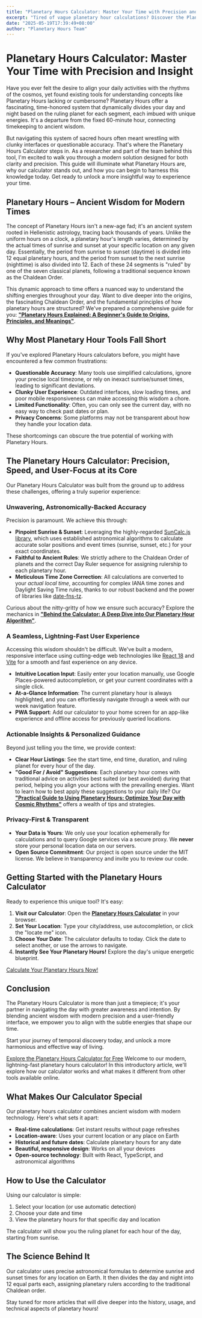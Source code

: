 ```yaml
---
title: "Planetary Hours Calculator: Master Your Time with Precision and Insight"
excerpt: "Tired of vague planetary hour calculations? Discover the Planetary Hours Calculator – precise, modern, and easy to use. Harness ancient wisdom with an astronomically accurate tool."
date: "2025-05-19T17:39:49+08:00"
author: "Planetary Hours Team"
---
```


# Planetary Hours Calculator: Master Your Time with Precision and Insight

Have you ever felt the desire to align your daily activities with the rhythms of the cosmos, yet found existing tools for understanding concepts like Planetary Hours lacking or cumbersome? Planetary Hours offer a fascinating, time-honored system that dynamically divides your day and night based on the ruling planet for each segment, each imbued with unique energies. It's a departure from the fixed 60-minute hour, connecting timekeeping to ancient wisdom.

But navigating this system of sacred hours often meant wrestling with clunky interfaces or questionable accuracy. That's where the Planetary Hours Calculator steps in. As a researcher and part of the team behind this tool, I'm excited to walk you through a modern solution designed for both clarity and precision. This guide will illuminate what Planetary Hours are, why our calculator stands out, and how you can begin to harness this knowledge today. Get ready to unlock a more insightful way to experience your time.

## Planetary Hours – Ancient Wisdom for Modern Times

The concept of Planetary Hours isn't a new-age fad; it's an ancient system rooted in Hellenistic astrology, tracing back thousands of years. Unlike the uniform hours on a clock, a planetary hour's length varies, determined by the actual times of sunrise and sunset at your specific location on any given day. Essentially, the period from sunrise to sunset (daytime) is divided into 12 equal planetary hours, and the period from sunset to the next sunrise (nighttime) is also divided into 12. Each of these 24 segments is "ruled" by one of the seven classical planets, following a traditional sequence known as the Chaldean Order.

This dynamic approach to time offers a nuanced way to understand the shifting energies throughout your day. Want to dive deeper into the origins, the fascinating Chaldean Order, and the fundamental principles of how planetary hours are structured? We've prepared a comprehensive guide for you: [**"Planetary Hours Explained: A Beginner's Guide to Origins, Principles, and Meanings"**](/blog/what-are-planetary-hours).

## Why Most Planetary Hour Tools Fall Short

If you've explored Planetary Hours calculators before, you might have encountered a few common frustrations:

- **Questionable Accuracy**: Many tools use simplified calculations, ignore your precise local timezone, or rely on inexact sunrise/sunset times, leading to significant deviations.
- **Clunky User Experience**: Outdated interfaces, slow loading times, and poor mobile responsiveness can make accessing this wisdom a chore.
- **Limited Functionality**: Often, you can only see the current day, with no easy way to check past dates or plan.
- **Privacy Concerns**: Some platforms may not be transparent about how they handle your location data.

These shortcomings can obscure the true potential of working with Planetary Hours.

## The Planetary Hours Calculator: Precision, Speed, and User-Focus at its Core

Our Planetary Hours Calculator was built from the ground up to address these challenges, offering a truly superior experience:

### Unwavering, Astronomically-Backed Accuracy

Precision is paramount. We achieve this through:

- **Pinpoint Sunrise & Sunset**: Leveraging the highly-regarded [SunCalc.js library](https://github.com/mourner/suncalc), which uses established astronomical algorithms to calculate accurate solar positions and event times (sunrise, sunset, etc.) for your exact coordinates.
- **Faithful to Ancient Rules**: We strictly adhere to the Chaldean Order of planets and the correct Day Ruler sequence for assigning rulership to each planetary hour.
- **Meticulous Time Zone Correction**: All calculations are converted to your _actual local time_, accounting for complex IANA time zones and Daylight Saving Time rules, thanks to our robust backend and the power of libraries like [date-fns-tz](https://github.com/marnusw/date-fns-tz).

Curious about the nitty-gritty of how we ensure such accuracy? Explore the mechanics in [**"Behind the Calculator: A Deep Dive into Our Planetary Hour Algorithm"**](/blog/algorithm-behind-calculator).

### A Seamless, Lightning-Fast User Experience

Accessing this wisdom shouldn't be difficult. We've built a modern, responsive interface using cutting-edge web technologies like [React 18](https://react.dev/) and [Vite](https://vitejs.dev/) for a smooth and fast experience on any device.

- **Intuitive Location Input**: Easily enter your location manually, use Google Places-powered autocompletion, or get your current coordinates with a single click.
- **At-a-Glance Information**: The current planetary hour is always highlighted, and you can effortlessly navigate through a week with our week navigation feature.
- **PWA Support**: Add our calculator to your home screen for an app-like experience and offline access for previously queried locations.

### Actionable Insights & Personalized Guidance

Beyond just telling you the time, we provide context:

- **Clear Hour Listings**: See the start time, end time, duration, and ruling planet for every hour of the day.
- **"Good For / Avoid" Suggestions**: Each planetary hour comes with traditional advice on activities best suited (or best avoided) during that period, helping you align your actions with the prevailing energies. Want to learn how to best apply these suggestions to your daily life? Our [**"Practical Guide to Using Planetary Hours: Optimize Your Day with Cosmic Rhythms"**](/blog/using-planetary-hours) offers a wealth of tips and strategies.

### Privacy-First & Transparent

- **Your Data is Yours**: We only use your location ephemerally for calculations and to query Google services via a secure proxy. We **never** store your personal location data on our servers.
- **Open Source Commitment**: Our project is open source under the MIT license. We believe in transparency and invite you to review our code.

## Getting Started with the Planetary Hours Calculator

Ready to experience this unique tool? It's easy:

1. **Visit our Calculator**: Open the [**Planetary Hours Calculator**](/) in your browser.
2. **Set Your Location**: Type your city/address, use autocompletion, or click the "locate me" icon.
3. **Choose Your Date**: The calculator defaults to today. Click the date to select another, or use the arrows to navigate.
4. **Instantly See Your Planetary Hours!** Explore the day's unique energetic blueprint.

[Calculate Your Planetary Hours Now!](/)

## Conclusion

The Planetary Hours Calculator is more than just a timepiece; it's your partner in navigating the day with greater awareness and intention. By blending ancient wisdom with modern precision and a user-friendly interface, we empower you to align with the subtle energies that shape our time.

Start your journey of temporal discovery today, and unlock a more harmonious and effective way of living.

[Explore the Planetary Hours Calculator for Free](/)
Welcome to our modern, lightning-fast planetary hours calculator! In this introductory article, we'll explore how our calculator works and what makes it different from other tools available online.

## What Makes Our Calculator Special

Our planetary hours calculator combines ancient wisdom with modern technology. Here's what sets it apart:

- **Real-time calculations**: Get instant results without page refreshes
- **Location-aware**: Uses your current location or any place on Earth
- **Historical and future dates**: Calculate planetary hours for any date
- **Beautiful, responsive design**: Works on all your devices
- **Open-source technology**: Built with React, TypeScript, and astronomical algorithms

## How to Use the Calculator

Using our calculator is simple:

1. Select your location (or use automatic detection)
2. Choose your date and time
3. View the planetary hours for that specific day and location

The calculator will show you the ruling planet for each hour of the day, starting from sunrise.

## The Science Behind It

Our calculator uses precise astronomical formulas to determine sunrise and sunset times for any location on Earth. It then divides the day and night into 12 equal parts each, assigning planetary rulers according to the traditional Chaldean order.

Stay tuned for more articles that will dive deeper into the history, usage, and technical aspects of planetary hours!
